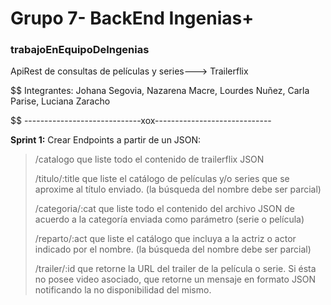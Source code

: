 #  Grupo 7- BackEnd Ingenias+
### trabajoEnEquipoDeIngenias



ApiRest de consultas de películas y series---> Trailerflix 

$$
 Integrantes: 
Johana Segovia,	
Nazarena Macre,
Lourdes Nuñez,
Carla Parise,
Luciana	Zaracho

$$
-----------------------------xox-----------------------------

**Sprint 1:**
Crear Endpoints a partir de un JSON:

>/catalogo que liste todo el contenido de trailerflix JSON
>
>/titulo/:title que liste el catálogo de películas y/o series que se aproxime al título enviado. (la búsqueda del nombre debe ser parcial)
>
>/categoria/:cat que liste todo el contenido del archivo JSON de acuerdo a la categoría enviada como parámetro (serie o película)
>
>/reparto/:act que liste el catálogo que incluya a la actriz o actor indicado por el nombre. (la búsqueda del nombre debe ser parcial)
>
>/trailer/:id que retorne la URL del trailer de la película o serie. Si ésta no posee video asociado, que retorne un mensaje en formato JSON notificando la no disponibilidad del mismo.

